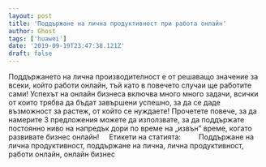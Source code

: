 ```yaml
---
layout: post
title: 'Поддържане на лична продуктивност при работа онлайн'
author: Ghost
tags: ['huawei']
date: '2019-09-19T23:47:38.121Z'
draft: false
---
```


Поддържането на лична производителност е от решаващо значение за всеки, който работи онлайн, тъй като в повечето случаи ще работите сами! Успехът на онлайн бизнеса включва много много задачи, всички от които трябва да бъдат завършени успешно, за да се даде възможност за растеж, от който се нуждаете! Прочетете повече, за да намерите 3 предложения можете да използвате, за да поддържате постоянно ниво на напредък дори по време на „извън” време, когато развивате бизнес онлайн!     Етикети на статията:         Поддържане на лична продуктивност, поддържане на лична, лична продуктивност, работи онлайн, онлайн бизнес
